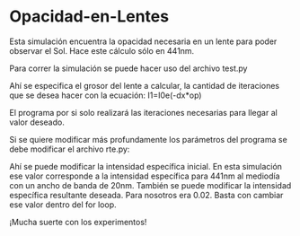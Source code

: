 # Opacidad-en-Lentes
Esta simulación encuentra la opacidad necesaria en un lente para poder observar el Sol. Hace este cálculo sólo en 441nm.

Para correr la simulación se puede hacer uso del archivo test.py

Ahí se especifica el grosor del lente a calcular, la cantidad de iteraciones que se desea hacer con la ecuación: I1=I0e(-dx*op)

El programa por si solo realizará las iteraciones necesarias para llegar al valor deseado.

Si se quiere modificar más profundamente los parámetros del programa se debe modificar el archivo rte.py:

Ahí se puede modificar la intensidad específica inicial. En esta simulación ese valor corresponde a la intensidad específica para 441nm al mediodía con un ancho de banda de 20nm.
También se puede modificar la intensidad específica resultante deseada. Para nosotros era 0.02. Basta con cambiar ese valor dentro del for loop.


¡Mucha suerte con los experimentos!

